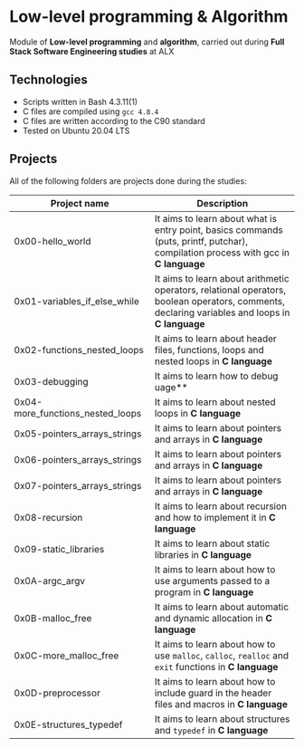 # Low-level programming & Algorithm

Module of **Low-level programming** and **algorithm**, carried out during **Full Stack Software Engineering studies** at ALX 

## Technologies
* Scripts written in Bash 4.3.11(1)
* C files are compiled using `gcc 4.8.4`
* C files are written according to the C90 standard
* Tested on Ubuntu 20.04 LTS

## Projects
All of the following folders are projects done during the studies:

| Project name | Description |
| ------------ | ----------- |
| 0x00-hello_world | It aims to learn about what is entry point, basics commands (puts, printf, putchar), compilation process with gcc in **C language** |
| 0x01-variables_if_else_while | It aims to learn about arithmetic operators, relational operators, boolean operators, comments, declaring variables and loops in **C language** |
| 0x02-functions_nested_loops | It aims to learn about header files, functions, loops and nested loops in **C language** |
| 0x03-debugging | It aims to learn how to debug uage** |
| 0x04-more_functions_nested_loops | It aims to learn about nested loops in **C language** |
| 0x05-pointers_arrays_strings | It aims to learn about pointers and arrays in **C language** |
| 0x06-pointers_arrays_strings | It aims to learn about pointers and arrays in **C language** |
| 0x07-pointers_arrays_strings| It aims to learn about pointers and arrays in **C language** |
| 0x08-recursion| It aims to learn about recursion and how to implement it in **C language** |
| 0x09-static_libraries | It aims to learn about static libraries in **C language** |
| 0x0A-argc_argv | It aims to learn about how to use arguments passed to a program in **C language** |
| 0x0B-malloc_free | It aims to learn about automatic and dynamic allocation in **C language** |
| 0x0C-more_malloc_free | It aims to learn about how to use `malloc`, `calloc`, `realloc` and `exit` functions in **C language** |
| 0x0D-preprocessor | It aims to learn about how to include guard in the header files and macros in **C language** |
| 0x0E-structures_typedef | It aims to learn about structures and `typedef` in **C language** |
